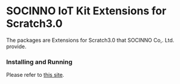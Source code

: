 # SOCINNO IoT Kit Extensions for Scratch3.0

The packages are Extensions for Scratch3.0 that SOCINNO Co,. Ltd. provide.


### Installing and Running

Please refer to <a href="http://kit.socinno.com/7_1_s/">this site</a>.

